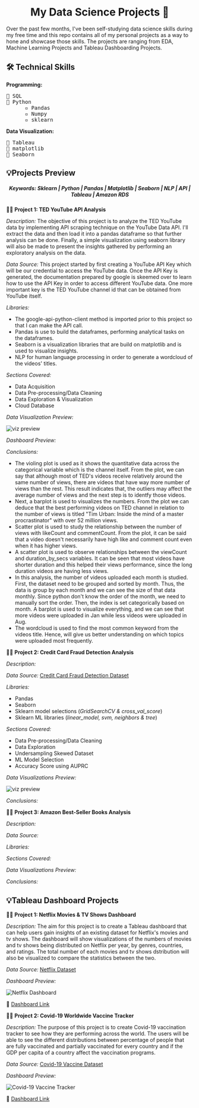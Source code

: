 <h1 align="center">My Data Science Projects 🚀</h1>

Over the past few months, I've been self-studying data science skills during my free time and this repo contains all of my personal projects as a way to hone and showcase those skills. The projects are ranging from EDA, Machine Learning Projects and Tableau Dashboarding Projects.

<h2>🛠️ Technical Skills</h2>

**Programming:**</br>
<pre>
📌 SQL
📌 Python 
      ▫️ Pandas
      ▫️ Numpy
      ▫️ sklearn
</pre>

**Data Visualization:**</br>
<pre>
📌 Tableau
📌 matplotlib
📌 Seaborn
</pre>

<h2>💡Projects Preview</h2>

<h5 align="center">Keywords: Sklearn | Python | Pandas | Matplotlib | Seaborn | NLP | API | Tableau | Amazon RDS</h5>

👩‍💻 **Project 1: TED YouTube API Analysis**

*Description:* The objective of this project is to analyze the TED YouTube data by implementing API scraping technique on the YouTube Data API. I'll extract the data and then load it into a pandas dataframe so that further analysis can be done. Finally, a simple visualization using seaborn library will also be made to present the insights gathered by performing an exploratory analysis on the data.

*Data Source:* This project started by first creating a YouTube API Key which will be our credential to access the YouTube data. Once the API Key is generated, the documentation prepared by google is skeemed over to learn how to use the API Key in order to access different YouTube data. One more important key is the TED YouTube channel id that can be obtained from YouTube itself.

*Libraries:* 
- The google-api-python-client method is imported prior to this project so that I can make the API call.
- Pandas is use to build the dataframes, performing analytical tasks on the dataframes.
- Seaborn is a visualization libraries that are build on matplotlib and is used to visualize insights.
- NLP for human language processing in order to generate a wordcloud of the videos' titles.

*Sections Covered:*
- Data Acquisition
- Data Pre-processing/Data Cleaning
- Data Exploration & Visualization
- Cloud Database

*Data Visualization Preview:* 

![viz preview](https://user-images.githubusercontent.com/88192027/228398103-fcb56fab-eeba-4377-a328-8ff618edd784.png "Wordcloud for Video Title")

*Dashboard Preview:*

*Conclusions:*
- The violing plot is used as it shows the quantitative data across the categorical variable which is the channel itself. From the plot, we can say that although most of TED's videos receive relatively around the same number of views, there are videos that have way more number of views than the rest. This result indicates that, the outliers may affect the average number of views and the next step is to identfy those videos.
- Next, a barplot is used to visualizes the numbers. From the plot we can deduce that the best performing videos on TED channel in relation to the number of views is titled "Tim Urban: Inside the mind of a master procrastinator" with over 52 million views.
- Scatter plot is used to study the relationship between the number of views with likeCount and commentCount. From the plot, it can be said that a video doesn't necessarily have high like and comment count even when it has higher views.
- A scatter plot is used to observe relationships between the viewCount and duration_by_secs variables. It can be seen that most videos have shorter duration and this helped their views performance, since the long duration videos are having less views.
- In this analysis, the number of videos uploaded each month is studied. First, the dataset need to be grouped and sorted by month. Thus, the data is group by each month and we can see the size of that data monthly. Since python don't know the order of the month, we need to manually sort the order. Then, the index is set categorically based on month. A barplot is used to visualize everything, and we can see that more videos were uploaded in Jan while less videos were uploaded in Aug.
- The wordcloud is used to find the most common keyword from the videos title. Hence, will give us better understanding on which topics were uploaded most frequently.

👩‍💻 **Project 2: Credit Card Fraud Detection Analysis**

*Description:*

*Data Source:* [Credit Card Fraud Detection Dataset](https://www.kaggle.com/datasets/mlg-ulb/creditcardfraud)

*Libraries:* 
- Pandas
- Seaborn
- Sklearn model selections (*GridSearchCV & cross_val_score*)
- Sklearn ML libraries (*linear_model, svm, neighbors & tree*)

*Sections Covered:*
- Data Pre-processing/Data Cleaning
- Data Exploration
- Undersampling Skewed Dataset
- ML Model Selection
- Accuracy Score using AUPRC

*Data Visualizations Preview:*

![viz preview](https://github.com/alyani-fr/DataSciencePortfolio/assets/88192027/750a610d-7b64-4937-801a-4124d0c8a686)


*Conclusions:*


👩‍💻 **Project 3: Amazon Best-Seller Books Analysis**

*Description:*

*Data Source:*

*Libraries:*

*Sections Covered:*

*Data Visualizations Preview:*

*Conclusions:*

<h2>💡Tableau Dashboard Projects</h2>

👩‍💻 **Project 1: Netflix Movies & TV Shows Dashboard**</b>

*Description:* The aim for this project is to create a Tableau dashboard that can help users gain insights of an existing dataset for Netflix's movies and tv shows. The dashboard will show visualizations of the numbers of movies and tv shows being distributed on Netflix per year, by genres, countries, and ratings. The total number of each movies and tv shows dstribution will also be visualized to compare the statistics between the two.

*Data Source:* [Netflix Dataset](https://github.com/DataScienceRoadMapDSRM/Tableau-Dashboards-info/raw/main/netflix_titles.csv)

*Dashboard Preview:* 

![Netflix Dashboard](https://user-images.githubusercontent.com/88192027/227789462-c6fb6f37-a2df-4917-ba5d-6d0af1140be8.png "Dashboard Preview")

🔗 [Dashboard Link](https://public.tableau.com/views/NetflixDashboard_16794243269210/NetflixDashboard?:language=en-GB&:display_count=n&:origin=viz_share_link)

👩‍💻 **Project 2: Covid-19 Worldwide Vaccine Tracker**</b>

*Description:* The purpose of this project is to create Covid-19 vaccination tracker to see how they are performing across the world. The users will be able to see the different distributions between percentage of people that are fully vaccinated and partially vaccinated for every country and if the GDP per capita of a country affect the vaccination programs. 

*Data Source:* [Covid-19 Vaccine Dataset](https://docs.google.com/spreadsheets/d/1oMrHuOkbXAoXibN6UzHUkNrwqvjQVFOU8CuqFMVZiUo/edit?usp=share_link)

*Dashboard Preview:* 

![Covid-19 Vaccine Tracker](https://user-images.githubusercontent.com/88192027/227790302-79d86980-c268-46c8-993a-d8eb1c9ac529.png "Dashboard Preview")

🔗 [Dashboard Link](https://public.tableau.com/views/Covid-19VaccineTracker_16794478786730/covid-19vaccinetracker?:language=en-GB&:display_count=n&:origin=viz_share_link)
